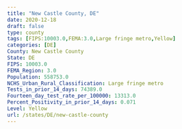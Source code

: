 ```yaml
---
title: "New Castle County, DE"
date: 2020-12-18
draft: false
type: county
tags: [FIPS:10003.0,FEMA:3.0,Large fringe metro,Yellow]
categories: [DE]
County: New Castle County
State: DE
FIPS: 10003.0
FEMA_Region: 3.0
Population: 558753.0
NCHS_Urban_Rural_Classification: Large fringe metro
Tests_in_prior_14_days: 74389.0
Fourteen_day_test_rate_per_100000: 13313.0
Percent_Positivity_in_prior_14_days: 0.071
Level: Yellow
url: /states/DE/new-castle-county
---
```



